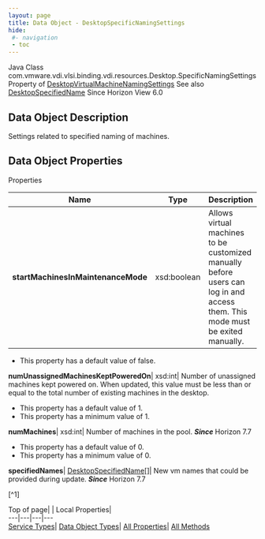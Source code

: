 ```yaml
---
layout: page
title: Data Object - DesktopSpecificNamingSettings
hide:
 #- navigation
 - toc
---
```






Java Class
    com.vmware.vdi.vlsi.binding.vdi.resources.Desktop.SpecificNamingSettings
Property of
     [DesktopVirtualMachineNamingSettings](vdi.resources.Desktop.VirtualMachineNamingSettings.md#field_detail)
See also
     [DesktopSpecifiedName](vdi.resources.Desktop.SpecifiedName.md)
Since 
    Horizon View 6.0

## Data Object Description 

Settings related to specified naming of machines. 

## Data Object Properties

Properties

Name |  Type |  Description   
---|---|---  
**startMachinesInMaintenanceMode**|  xsd:boolean|  Allows virtual machines to be customized manually before users can log in and access them. This mode must be exited manually.   


  * This property has a default value of false.

  
**numUnassignedMachinesKeptPoweredOn**|  xsd:int|  Number of unassigned machines kept powered on. When updated, this value must be less than or equal to the total number of existing machines in the desktop.   


  * This property has a default value of 1.
  * This property has a minimum value of 1. 

  
**numMachines**|  xsd:int|  Number of machines in the pool.  **_Since_** Horizon 7.7  


  * This property has a default value of 0.
  * This property has a minimum value of 0. 

  
**specifiedNames**| [DesktopSpecifiedName[]](vdi.resources.Desktop.SpecifiedName.md)|  New vm names that could be provided during update.  **_Since_** Horizon 7.7  


[^1]

  
  
  
Top of page| | Local Properties|   
---|---|---|---  
[Service Types](index-mo_types.md)| [Data Object Types](index-do_types.md)| [All Properties](index-properties.md)| [All Methods](index-methods.md)  
  
  


